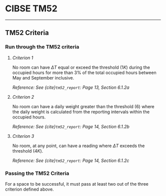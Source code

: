 # CIBSE TM52

---

## TM52 Criteria

### Run through the TM52 criteria
1. *Criterion 1* 
   
    No room can have $\Delta T$ equal or exceed the threshold $(1K)$ during the occupied hours for more than 3% of the total occupied hours between May and September inclusive.
    
    *Reference: See {cite}`tm52_report`: Page 13, Section 6.1.2a*

2. *Criterion 2*
   
    No room can have a daily weight greater than the threshold $(6)$ where the daily weight is calculated from the reporting intervals within the occupied hours. 
    
    *Reference: See {cite}`tm52_report`: Page 14, Section 6.1.2b*

3. *Criterion 3* 
   
    No room, at any point, can have a reading where $\Delta T$ exceeds the threshold $(4K)$. 
    
    *Reference: See {cite}`tm52_report`: Page 14, Section 6.1.2c*


### Passing the TM52 Criteria

For a space to be successful, it must pass at least two out of the three criterion defined above.